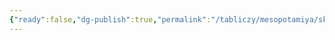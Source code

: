 ```yaml
---
{"ready":false,"dg-publish":true,"permalink":"/tabliczy/mesopotamiya/skulptura-i-relef-ashshurnasirpala-ii/","dgPassFrontmatter":true}
---
```



